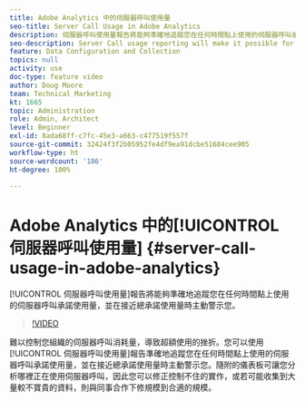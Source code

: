```yaml
---
title: Adobe Analytics 中的伺服器呼叫使用量
seo-title: Server Call Usage in Adobe Analytics
description: 伺服器呼叫使用量報告將能夠準確地追蹤您在任何時間點上使用的伺服器呼叫承諾使用量，並在接近總承諾使用量時主動警示您。
seo-description: Server Call usage reporting will make it possible for you to track exactly how much of your server call commitment you’ve used at any point in time, and will also proactively alert you when you are approaching your total commitment.
feature: Data Configuration and Collection
topics: null
activity: use
doc-type: feature video
author: Doug Moore
team: Technical Marketing
kt: 1665
topic: Administration
role: Admin, Architect
level: Beginner
exl-id: 8ada68ff-c7fc-45e3-a663-c477519f557f
source-git-commit: 32424f3f2b05952fe4df9ea91dcbe51684cee905
workflow-type: ht
source-wordcount: '186'
ht-degree: 100%

---
```


# Adobe Analytics 中的[!UICONTROL 伺服器呼叫使用量] {#server-call-usage-in-adobe-analytics}

[!UICONTROL 伺服器呼叫使用量]報告將能夠準確地追蹤您在任何時間點上使用的伺服器呼叫承諾使用量，並在接近總承諾使用量時主動警示您。

>[!VIDEO](https://video.tv.adobe.com/v/23137/?quality=12)

難以控制您組織的伺服器呼叫消耗量，導致超額使用的挫折。您可以使用[!UICONTROL 伺服器呼叫使用量]報告準確地追蹤您在任何時間點上使用的伺服器呼叫承諾使用量，並在接近總承諾使用量時主動警示您。隨附的儀表板可讓您分析哪裡正在使用伺服器呼叫，因此您可以修正控制不住的實作，或若可能收集到大量較不寶貴的資料，則與同事合作下修規模到合適的規模。
